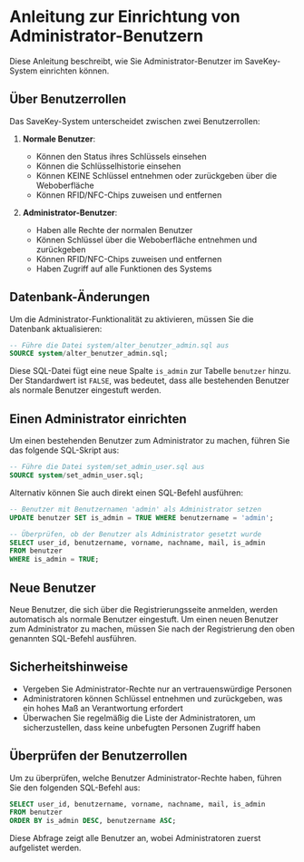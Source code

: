 # Anleitung zur Einrichtung von Administrator-Benutzern

Diese Anleitung beschreibt, wie Sie Administrator-Benutzer im SaveKey-System einrichten können.

## Über Benutzerrollen

Das SaveKey-System unterscheidet zwischen zwei Benutzerrollen:

1. **Normale Benutzer**:
   - Können den Status ihres Schlüssels einsehen
   - Können die Schlüsselhistorie einsehen
   - Können KEINE Schlüssel entnehmen oder zurückgeben über die Weboberfläche
   - Können RFID/NFC-Chips zuweisen und entfernen

2. **Administrator-Benutzer**:
   - Haben alle Rechte der normalen Benutzer
   - Können Schlüssel über die Weboberfläche entnehmen und zurückgeben
   - Können RFID/NFC-Chips zuweisen und entfernen
   - Haben Zugriff auf alle Funktionen des Systems

## Datenbank-Änderungen

Um die Administrator-Funktionalität zu aktivieren, müssen Sie die Datenbank aktualisieren:

```sql
-- Führe die Datei system/alter_benutzer_admin.sql aus
SOURCE system/alter_benutzer_admin.sql;
```

Diese SQL-Datei fügt eine neue Spalte `is_admin` zur Tabelle `benutzer` hinzu. Der Standardwert ist `FALSE`, was bedeutet, dass alle bestehenden Benutzer als normale Benutzer eingestuft werden.

## Einen Administrator einrichten

Um einen bestehenden Benutzer zum Administrator zu machen, führen Sie das folgende SQL-Skript aus:

```sql
-- Führe die Datei system/set_admin_user.sql aus
SOURCE system/set_admin_user.sql;
```

Alternativ können Sie auch direkt einen SQL-Befehl ausführen:

```sql
-- Benutzer mit Benutzernamen 'admin' als Administrator setzen
UPDATE benutzer SET is_admin = TRUE WHERE benutzername = 'admin';

-- Überprüfen, ob der Benutzer als Administrator gesetzt wurde
SELECT user_id, benutzername, vorname, nachname, mail, is_admin
FROM benutzer
WHERE is_admin = TRUE;
```

## Neue Benutzer

Neue Benutzer, die sich über die Registrierungsseite anmelden, werden automatisch als normale Benutzer eingestuft. Um einen neuen Benutzer zum Administrator zu machen, müssen Sie nach der Registrierung den oben genannten SQL-Befehl ausführen.

## Sicherheitshinweise

- Vergeben Sie Administrator-Rechte nur an vertrauenswürdige Personen
- Administratoren können Schlüssel entnehmen und zurückgeben, was ein hohes Maß an Verantwortung erfordert
- Überwachen Sie regelmäßig die Liste der Administratoren, um sicherzustellen, dass keine unbefugten Personen Zugriff haben

## Überprüfen der Benutzerrollen

Um zu überprüfen, welche Benutzer Administrator-Rechte haben, führen Sie den folgenden SQL-Befehl aus:

```sql
SELECT user_id, benutzername, vorname, nachname, mail, is_admin
FROM benutzer
ORDER BY is_admin DESC, benutzername ASC;
```

Diese Abfrage zeigt alle Benutzer an, wobei Administratoren zuerst aufgelistet werden.
